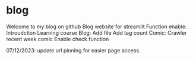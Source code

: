 # blog
Welcome to my blog on github
Blog website for streamlit
Function enable:
Introudction
Learning course
Blog:
  Add file
  Add tag count
Comic:
  Crawler recent week comic
  Enable check function

07/12/2023: update url pinning for easier page access.
